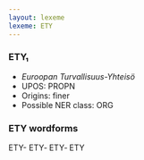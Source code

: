 ```yaml
---
layout: lexeme
lexeme: ETY
---
```


###  ETY₁

* _Euroopan Turvallisuus-Yhteisö_
* UPOS:  PROPN
* Origins: finer 
* Possible NER class:  ORG


### ETY wordforms

ETY-
ETY‐
ETY‑
ETY

